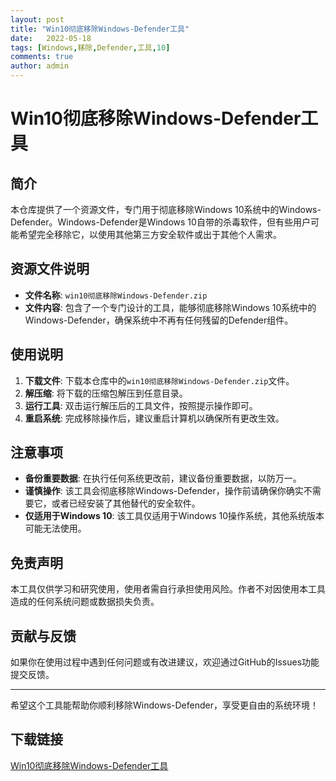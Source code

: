 ```yaml
---
layout: post
title: "Win10彻底移除Windows-Defender工具"
date:   2022-05-18
tags: [Windows,移除,Defender,工具,10]
comments: true
author: admin
---
```

# Win10彻底移除Windows-Defender工具

## 简介
本仓库提供了一个资源文件，专门用于彻底移除Windows 10系统中的Windows-Defender。Windows-Defender是Windows 10自带的杀毒软件，但有些用户可能希望完全移除它，以使用其他第三方安全软件或出于其他个人需求。

## 资源文件说明
- **文件名称**: `win10彻底移除Windows-Defender.zip`
- **文件内容**: 包含了一个专门设计的工具，能够彻底移除Windows 10系统中的Windows-Defender，确保系统中不再有任何残留的Defender组件。

## 使用说明
1. **下载文件**: 下载本仓库中的`win10彻底移除Windows-Defender.zip`文件。
2. **解压缩**: 将下载的压缩包解压到任意目录。
3. **运行工具**: 双击运行解压后的工具文件，按照提示操作即可。
4. **重启系统**: 完成移除操作后，建议重启计算机以确保所有更改生效。

## 注意事项
- **备份重要数据**: 在执行任何系统更改前，建议备份重要数据，以防万一。
- **谨慎操作**: 该工具会彻底移除Windows-Defender，操作前请确保你确实不需要它，或者已经安装了其他替代的安全软件。
- **仅适用于Windows 10**: 该工具仅适用于Windows 10操作系统，其他系统版本可能无法使用。

## 免责声明
本工具仅供学习和研究使用，使用者需自行承担使用风险。作者不对因使用本工具造成的任何系统问题或数据损失负责。

## 贡献与反馈
如果你在使用过程中遇到任何问题或有改进建议，欢迎通过GitHub的Issues功能提交反馈。

---

希望这个工具能帮助你顺利移除Windows-Defender，享受更自由的系统环境！

## 下载链接

[Win10彻底移除Windows-Defender工具](https://pan.quark.cn/s/f513ea9d8a21)